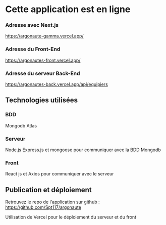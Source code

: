 # Cette application est en ligne

### Adresse avec Next.js

https://argonaute-gamma.vercel.app/

### Adresse du Front-End

https://argonautes-front.vercel.app/

### Adresse du serveur Back-End

https://argonautes-back.vercel.app/api/equipiers

## Technologies utilisées

### BDD

Mongodb Atlas

### Serveur

Node.js Express.js et mongoose pour communiquer avec la BDD Mongodb

### Front

React js et Axios pour communiquer avec le serveur

## Publication et déploiement

Retrouvez le repo de l'application sur github :
https://github.com/Spt117/argonaute

Utilisation de Vercel pour le déploiement du serveur et du front
